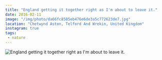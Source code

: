 ```yaml
---
title: "England getting it together right as I'm about to leave it."
date: 2016-02-11
image: "/img/photo/da66fc8505eb476e6de3a5c772623de7.jpg"
location: "Chetwynd Aston, Telford And Wrekin, United Kingdom"
instagram: true
tags:
 - nature
---
```


![England getting it together right as I'm about to leave it.](/img/photo/da66fc8505eb476e6de3a5c772623de7.jpg)
